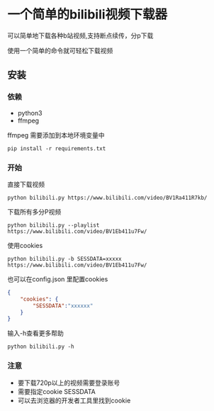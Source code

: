 # 一个简单的bilibili视频下载器
可以简单地下载各种b站视频,支持断点续传，分p下载

使用一个简单的命令就可轻松下载视频
## 安装
### 依赖
* python3
* ffmpeg

ffmpeg 需要添加到本地环境变量中


```console
pip install -r requirements.txt
```

### 开始
直接下载视频
```console
python bilibili.py https://www.bilibili.com/video/BV1Ra411R7kb/
```

下载所有多分P视频
```console
python bilibili.py --playlist https://www.bilibili.com/video/BV1Eb411u7Fw/
```

使用cookies
```console
python bilibili.py -b SESSDATA=xxxxx https://www.bilibili.com/video/BV1Eb411u7Fw/
```


也可以在config.json 里配置cookies
```json
{
    "cookies": {
        "SESSDATA":"xxxxxx"
    }
}

```

输入-h查看更多帮助
```console
python bilibili.py -h
```

### 注意
* 要下载720p以上的视频需要登录账号
* 需要指定cookie  SESSDATA
* 可以去浏览器的开发者工具里找到cookie
